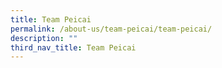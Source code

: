 ```yaml
---
title: Team Peicai
permalink: /about-us/team-peicai/team-peicai/
description: ""
third_nav_title: Team Peicai
---
```

